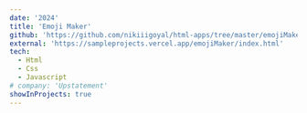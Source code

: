 ```yaml
---
date: '2024'
title: 'Emoji Maker'
github: 'https://github.com/nikiiigoyal/html-apps/tree/master/emojiMaker'
external: 'https://sampleprojects.vercel.app/emojiMaker/index.html'
tech:
  - Html
  - Css
  - Javascript
# company: 'Upstatement'
showInProjects: true
---
```


<!-- A marketing site for an ambitious life sciences venture capital company. -->
